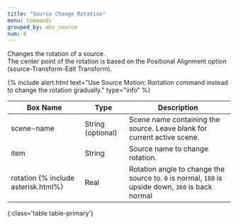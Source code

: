 ```yaml
---
title: "Source Change Rotation"
menu: Commands
grouped_by: obs_source
num: 4
---
```

Changes the rotation of a source.\
The center point of the rotation is based on the Positional Alignment option (source-Transform-Edit Transform).

{% include alert.html text="Use Source Motion: Rortation command instead to change the rotation gradually." type="info" %} 

| Box Name | Type | Description | 
|-------|--------|--------
|scene-name|	String (optional)|	Scene name containing the source. Leave blank for current active scene.
|item|	String|	Source name to change rotation.
|rotation {% include asterisk.html%}|	Real	|Rotation angle to change the source to. `0` is normal, `180` is upside down, `360` is back normal
{:class='table table-primary'}









